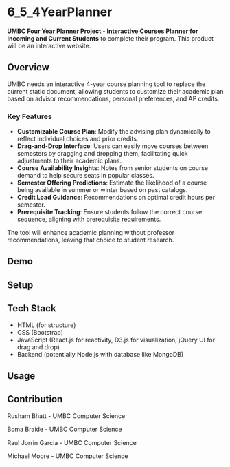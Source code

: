 # 6_5_4YearPlanner
**UMBC Four Year Planner Project - Interactive Courses Planner for Incoming and Current Students** to complete their program. This product will be an interactive website.

## Overview
UMBC needs an interactive 4-year course planning tool to replace the current static document, allowing students to customize their academic plan based on advisor recommendations, personal preferences, and AP credits.

### Key Features
* **Customizable Course Plan**: Modify the advising plan dynamically to reflect individual choices and prior credits.
* **Drag-and-Drop Interface**: Users can easily move courses between semesters by dragging and dropping them, facilitating quick adjustments to their academic plans.
* **Course Availability Insights**: Notes from senior students on course demand to help secure seats in popular classes.
* **Semester Offering Predictions**: Estimate the likelihood of a course being available in summer or winter based on past catalogs.
* **Credit Load Guidance**: Recommendations on optimal credit hours per semester.
* **Prerequisite Tracking**: Ensure students follow the correct course sequence, aligning with prerequisite requirements.

The tool will enhance academic planning without professor recommendations, leaving that choice to student research.

## Demo
## Setup
## Tech Stack
* HTML (for structure)
* CSS (Bootstrap)
* JavaScript (React.js for reactivity, D3.js for visualization, jQuery UI for drag and drop)
* Backend (potentially Node.js with database like MongoDB)
## Usage
## Contribution
Rusham Bhatt - UMBC Computer Science

Boma Braide - UMBC Computer Science

Raul Jorrin Garcia - UMBC Computer Science

Michael Moore - UMBC Computer Science
